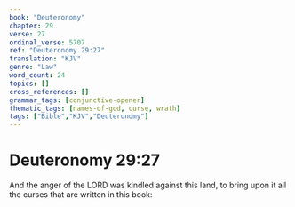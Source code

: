 ```yaml
---
book: "Deuteronomy"
chapter: 29
verse: 27
ordinal_verse: 5707
ref: "Deuteronomy 29:27"
translation: "KJV"
genre: "Law"
word_count: 24
topics: []
cross_references: []
grammar_tags: [conjunctive-opener]
thematic_tags: [names-of-god, curse, wrath]
tags: ["Bible","KJV","Deuteronomy"]
---
```


# Deuteronomy 29:27

And the anger of the LORD was kindled against this land, to bring upon it all the curses that are written in this book:
